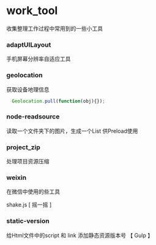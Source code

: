 # work_tool

  收集整理工作过程中常用到的一些小工具

### adaptUILayout
  
  手机屏幕分辨率自适应工具

### geolocation
  
  获取设备地理信息

```javascript
  Geolocation.pull(function(obj){});
```

### node-readsource
  
  读取一个文件夹下的图片，生成一个List 供Preload使用

### project_zip
  
  处理项目资源压缩

### weixin

  在微信中使用的些工具
  
  shake.js [ 摇一摇 ]

### static-version
  
  给Html文件中的script 和 link 添加静态资源版本号 【 Gulp 】